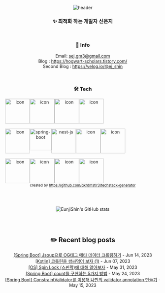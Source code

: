 <div align="center">

![header](https://capsule-render.vercel.app/api?type=waving&color=0:e0c3fc,100:a6c1ee&height=300&section=header&text=Woody's%20github&fontSize=90&fontColor=FFFFFF)
### ✨ 최적화 하는 개발자 신은지

</br>

 ### 🌱 Info 
Email: sej.gm3@gmail.com </br>
Blog : https://hogwart-scholars.tistory.com/ </br>
Second Blog : https://velog.io/@ej_shin 

</br>

### 🛠 Tech 
<p align="center">
<div style="display: flex; align-items: flex-start;">
<img src="https://techstack-generator.vercel.app/java-icon.svg" alt="icon" width="80" height="80" />
<img src="https://techstack-generator.vercel.app/js-icon.svg" alt="icon" width="80" height="80" />
<img src="https://techstack-generator.vercel.app/ts-icon.svg" alt="icon" width="80" height="80" />
<img src="https://techstack-generator.vercel.app/python-icon.svg" alt="icon" width="80" height="80" />
</div> </br>
<div style="display: flex; align-items: flex-start;">
<img src="https://techstack-generator.vercel.app/restapi-icon.svg" alt="icon" width="80" height="80" />
<img src="https://user-images.githubusercontent.com/38103085/181780616-1a299b1f-990a-468b-b708-dec753ba7851.png" alt="spring-boot" wide="70" height="70">
<img src="https://user-images.githubusercontent.com/38103085/201467463-63243cca-c2b4-4fef-8370-1e9327c50c84.svg" alt= "nest-js" wide="80" height="80">
<img src="https://techstack-generator.vercel.app/django-icon.svg" alt="icon" width="80" height="80" />
<img src="https://techstack-generator.vercel.app/graphql-icon.svg" alt="icon" width="80" height="80" />
</div> </br>
<div style="display: flex; align-items: flex-start;">
<img src="https://techstack-generator.vercel.app/mysql-icon.svg" alt="icon" width="80" height="80" />
<img src="https://techstack-generator.vercel.app/aws-icon.svg" alt="icon" width="80" height="80" />
<img src="https://techstack-generator.vercel.app/docker-icon.svg" alt="icon" width="80" height="80" />
<img src="https://techstack-generator.vercel.app/github-icon.svg" alt="icon" width="80" height="80" />
</div>
<sub>created by <a href="https://github.com/qkrdmstlr3/techstack-generator" target="_blank">https://github.com/qkrdmstlr3/techstack-generator</a>
</sub>  
</p>

</br></br>

![EunjiShin's GitHub stats](https://github-readme-stats.vercel.app/api?username=EunjiShin&show_icons=true&theme=buefy)

</br></br>

## ✏️ Recent blog posts

[[Spring Boot] Jsoup으로 OG태그 메타 데이터 크롤링하기](https://hogwart-scholars.tistory.com/entry/Spring-Boot-Jsoup%EC%9C%BC%EB%A1%9C-OG%ED%83%9C%EA%B7%B8-%EB%A9%94%ED%83%80-%EB%8D%B0%EC%9D%B4%ED%84%B0-%ED%81%AC%EB%A1%A4%EB%A7%81%ED%95%98%EA%B8%B0) - Jun 14, 2023<br>
[[Kotlin] 코틀린을 쌈싸먹어 보자 (1)](https://hogwart-scholars.tistory.com/entry/Kotlin-%EC%BD%94%ED%8B%80%EB%A6%B0%EC%9D%84-%EC%8C%88%EC%8B%B8%EB%A8%B9%EC%96%B4-%EB%B3%B4%EC%9E%90-1) - Jun 07, 2023<br>
[[OS] Spin Lock (스핀락)에 대해 알아보자](https://hogwart-scholars.tistory.com/entry/OS-Spin-Lock-%EC%8A%A4%ED%95%80%EB%9D%BD%EC%97%90-%EB%8C%80%ED%95%B4-%EC%95%8C%EC%95%84%EB%B3%B4%EC%9E%90) - May 31, 2023<br>
[[Spring Boot] count를 구현하는 5가지 방법](https://hogwart-scholars.tistory.com/entry/Spring-Boot-count%EB%A5%BC-%EA%B5%AC%ED%98%84%ED%95%98%EB%8A%94-5%EA%B0%80%EC%A7%80-%EB%B0%A9%EB%B2%95) - May 24, 2023<br>
[[Spring Boot] ConstraintValidator를 이용해 나만의 validator annotation 만들기](https://hogwart-scholars.tistory.com/entry/Spring-Boot-ConstraintValidator%EB%A5%BC-%EC%9D%B4%EC%9A%A9%ED%95%B4-%EB%82%98%EB%A7%8C%EC%9D%98-validator-%EB%A7%8C%EB%93%A4%EA%B8%B0) - May 15, 2023<br>
